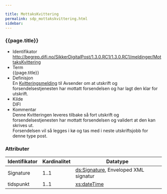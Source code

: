 ```yaml
---

title: MottaksKvittering  
permalink: sdp_mottakskvittering.html
sidebar:
---
```


### {{page.title}}

  - Identifikator
    <http://begrep.difi.no/SikkerDigitalPost/1.3.0.RC1/1.3.0.RC1/meldinger/MottaksKvittering>
  - Term  
    {{page.title}}
  - Definisjon  
    En [Kvitteringsmelding](KvitteringsMelding.md) til Avsender om at
    utskrift og forsendelsestjenesten har mottatt forsendelsen og har
    lagt den klar for utskrift.
  - Kilde  
    DIFI
  - Kommentar  
    Denne Kvitteringen leveres tilbake så fort utskrift og
    forsendelsestjenesten har mottatt forsendelsen og validert at den
    kan skrives ut.  
    Forsendelsen vil så legges i kø og tas med i neste utskriftsjobb for
    denne type post.

### Attributer

| Identifikator | Kardinalitet | Datatype |
| --- | --- | --- |
| Signature | 1..1 | [ds:Signature](https://www.oasis-open.org/committees/download.php/21256/wss-v1.1-spec-errata-os-SOAPMessageSecurity.htm#_Toc118717148), Enveloped XML signatur |
| tidspunkt | 1..1 | [xs:dateTime](http://www.w3.org/TR/xmlschema-2/#dateTime) |
